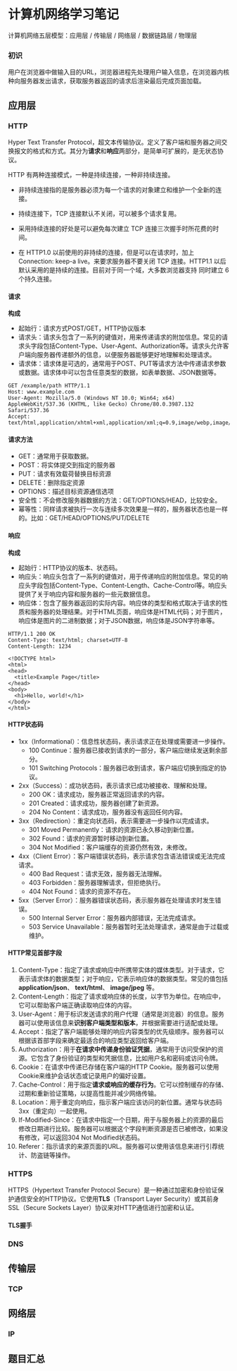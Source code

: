# 计算机网络学习笔记

计算机网络五层模型：应用层 / 传输层 / 网络层 / 数据链路层 / 物理层

### 初识

用户在浏览器中做输入目的URL，浏览器进程先处理用户输入信息，在浏览器内核种向服务器发出请求，获取服务器返回的请求后渲染最后完成页面加载。

## 应用层

### HTTP

Hyper Text Transfer Protocol，超文本传输协议。定义了客户端和服务器之间交换报文的格式和方式。其分为**请求**和**响应**两部分，是简单可扩展的，是无状态协议。

HTTP 有两种连接模式，一种是持续连接，一种非持续连接。

- 非持续连接指的是服务器必须为每一个请求的对象建立和维护一个全新的连接。

- 持续连接下，TCP 连接默认不关闭，可以被多个请求复用。

- 采用持续连接的好处是可以避免每次建立 TCP 连接三次握手时所花费的时间。

- 在 HTTP1.0 以前使用的非持续的连接，但是可以在请求时，加上 Connection: keep-a live。来要求服务器不要关闭 TCP 连接。HTTP1.1 以后默认采用的是持续的连接。目前对于同一个域，大多数浏览器支持 同时建立 6 个持久连接。



#### 请求

**构成**

- 起始行：请求方式POST/GET，HTTP协议版本
- 请求头：请求头包含了一系列的键值对，用来传递请求的附加信息。常见的请求头字段包括Content-Type、User-Agent、Authorization等。请求头允许客户端向服务器传递额外的信息，以便服务器能够更好地理解和处理请求。
- 请求体：请求体是可选的，通常用于POST、PUT等请求方法中传递请求参数或数据。请求体中可以包含任意类型的数据，如表单数据、JSON数据等。

```http
GET /example/path HTTP/1.1
Host: www.example.com
User-Agent: Mozilla/5.0 (Windows NT 10.0; Win64; x64) AppleWebKit/537.36 (KHTML, like Gecko) Chrome/80.0.3987.132 Safari/537.36
Accept: text/html,application/xhtml+xml,application/xml;q=0.9,image/webp,image/apng,*/*;q=0.8
```

#### 请求方法

- GET：通常用于获取数据。
- POST：将实体提交到指定的服务器
- PUT：请求有效载荷替换目标资源
- DELETE：删除指定资源
- OPTIONS：描述目标资源通信选项
- 安全性：不会修改服务器数据的方法：GET/OPTIONS/HEAD，比较安全。
- 幂等性：同样请求被执行一次与连续多次效果是一样的，服务器状态也是一样的。比如：GET/HEAD/OPTIONS/PUT/DELETE



#### 响应

**构成**

- 起始行：HTTP协议的版本、状态码。
- 响应头：响应头包含了一系列的键值对，用于传递响应的附加信息。常见的响应头字段包括Content-Type、Content-Length、Cache-Control等。响应头提供了关于响应内容和服务器的一些元数据信息。
- 响应体：包含了服务器返回的实际内容。响应体的类型和格式取决于请求的性质和服务器的处理结果。对于HTML页面，响应体是HTML代码；对于图片，响应体是图片的二进制数据；对于JSON数据，响应体是JSON字符串等。

```http
HTTP/1.1 200 OK
Content-Type: text/html; charset=UTF-8
Content-Length: 1234

<!DOCTYPE html>
<html>
<head>
  <title>Example Page</title>
</head>
<body>
  <h1>Hello, world!</h1>
</body>
</html>
```



#### HTTP状态码

- 1xx（Informational）：信息性状态码，表示请求正在处理或需要进一步操作。
  - 100 Continue：服务器已接收到请求的一部分，客户端应继续发送剩余部分。
  - 101 Switching Protocols：服务器已收到请求，客户端应切换到指定的协议。
- 2xx（Success）：成功状态码，表示请求已成功被接收、理解和处理。
  - 200 OK：请求成功，服务器正常返回请求的内容。
  - 201 Created：请求成功，服务器创建了新资源。
  - 204 No Content：请求成功，服务器没有返回任何内容。
- 3xx（Redirection）：重定向状态码，表示需要进一步操作以完成请求。
  - 301 Moved Permanently：请求的资源已永久移动到新位置。
  - 302 Found：请求的资源暂时移动到新位置。
  - 304 Not Modified：客户端缓存的资源仍然有效，未修改。
- 4xx（Client Error）：客户端错误状态码，表示请求包含语法错误或无法完成请求。
  - 400 Bad Request：请求无效，服务器无法理解。
  - 403 Forbidden：服务器理解请求，但拒绝执行。
  - 404 Not Found：请求的资源不存在。
- 5xx（Server Error）：服务器错误状态码，表示服务器在处理请求时发生错误。
  - 500 Internal Server Error：服务器内部错误，无法完成请求。
  - 503 Service Unavailable：服务器暂时无法处理请求，通常是由于过载或维护。



#### HTTP常见首部字段

1. Content-Type：指定了请求或响应中所携带实体的媒体类型。对于请求，它表示请求体的数据类型；对于响应，它表示响应体的数据类型。常见的值包括 **application/json**、 **text/html**、 **image/jpeg** 等。
2. Content-Length：指定了请求或响应体的长度，以字节为单位。在响应中，它可以帮助客户端正确读取响应体的内容。
3. User-Agent：用于标识发送请求的用户代理（通常是浏览器）的信息。服务器可以使用该信息来**识别客户端类型和版本**，并根据需要进行适配或处理。
4. Accept：指定了客户端能够处理的响应内容类型的优先级顺序。服务器可以根据该首部字段来确定最适合的响应类型返回给客户端。
5. Authorization：用于**在请求中传递身份验证凭据**，通常用于访问受保护的资源。它包含了身份验证的类型和凭据信息，比如用户名和密码或访问令牌。
6. Cookie：在请求中传递已存储在客户端的HTTP Cookie。服务器可以使用Cookie来维护会话状态或记录用户的偏好设置。
7. Cache-Control：用于指定**请求或响应的缓存行为**。它可以控制缓存的存储、过期和重新验证策略，以提高性能并减少网络传输。
8. Location：用于重定向响应，指示客户端应该访问的新位置。通常与状态码3xx（重定向）一起使用。
9. If-Modified-Since：在请求中指定一个日期，用于与服务器上的资源的最后修改日期进行比较。服务器可以根据这个字段判断资源是否已被修改，如果没有修改，可以返回304 Not Modified状态码。
10. Referer：指示请求的来源页面的URL。服务器可以使用该信息来进行引荐统计、防盗链等操作。



### HTTPS

HTTPS（Hypertext Transfer Protocol Secure）是一种通过加密和身份验证保护通信安全的HTTP协议。它使用**TLS**（Transport Layer Security）或其前身SSL（Secure Sockets Layer）协议来对HTTP通信进行加密和认证。



#### TLS握手





### DNS



## 传输层

### TCP



## 网络层

### IP



## 题目汇总



